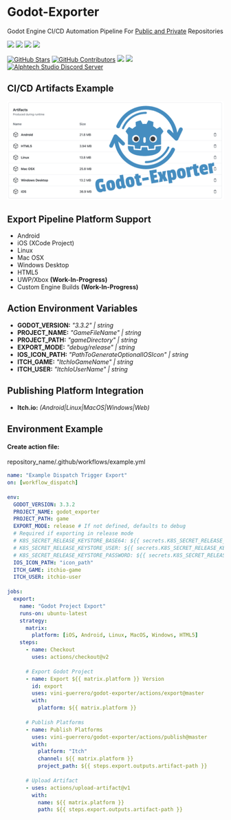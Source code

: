 # Godot-Exporter

Godot Engine CI/CD Automation Pipeline
For <a href="https://docs.github.com/en/billing/managing-billing-for-github-actions/about-billing-for-github-actions" target="_blank">Public and Private</a> Repositories

[![](https://img.shields.io/badge/GODOT-%23FFFFFF.svg?style=for-the-badge&logo=godot-engine)](https://github.com/vini-guerrero/godot-exporter)
[![](https://img.shields.io/badge/githubactions-%232671E5.svg?style=for-the-badge&logo=githubactions&logoColor=white)](https://github.com/vini-guerrero/godot-exporter)
[![](https://img.shields.io/badge/shell_script-%23121011.svg?style=for-the-badge&logo=gnu-bash&logoColor=white)](https://github.com/vini-guerrero/godot-exporter)
[![](https://img.shields.io/badge/javascript-%23323330.svg?style=for-the-badge&logo=javascript&logoColor=%23F7DF1E)](https://github.com/vini-guerrero/godot-exporter)

[![GitHub Stars](https://img.shields.io/github/stars/vini-guerrero/godot-exporter.svg?style=social&label=Stars)](https://github.com/vini-guerrero/godot-exporter)
[![GitHub Contributors](https://img.shields.io/github/contributors/vini-guerrero/godot-exporter.svg?style=social&label=Contributors&maxAge=2592000)](https://github.com/vini-guerrero/godot-exporter)
[![](https://img.shields.io/github/license/vini-guerrero/godot-exporter?style=plastic)](https://github.com/vini-guerrero/godot-exporter)
[![](https://img.shields.io/badge/PRs-welcome-brightgreen)](https://github.com/vini-guerrero/godot-exporter)
[![Alphtech Studio Discord Server](https://badgen.net/discord/members/PrsJvMeVfp)](https://discord.gg/PrsJvMeVfp)

## CI/CD Artifacts Example

![CI/CD](/screenshots/Artifacts.png?raw=true "Artifacts")

## Export Pipeline Platform Support

- Android
- iOS (XCode Project)
- Linux
- Mac OSX
- Windows Desktop
- HTML5
- UWP/Xbox **(Work-In-Progress)**
- Custom Engine Builds **(Work-In-Progress)**

## Action Environment Variables

- **GODOT_VERSION:** _"3.3.2" | string_
- **PROJECT_NAME:** _"GameFileName" | string_
- **PROJECT_PATH:** _"gameDirectory" | string_
- **EXPORT_MODE:** _"debug/release" | string_
- **IOS_ICON_PATH:** _"PathToGenerateOptionalIOSIcon" | string_
- **ITCH_GAME:** _"ItchIoGameName" | string_
- **ITCH_USER:** _"ItchIoUserName" | string_

## Publishing Platform Integration

- **Itch.io:** _(Android|Linux|MacOS|Windows|Web)_

## Environment Example

#### Create action file:

repository_name/.github/workflows/example.yml

```yml
name: "Example Dispatch Trigger Export"
on: [workflow_dispatch]

env:
  GODOT_VERSION: 3.3.2
  PROJECT_NAME: godot_exporter
  PROJECT_PATH: game
  EXPORT_MODE: release # If not defined, defaults to debug
  # Required if exporting in release mode
  # K8S_SECRET_RELEASE_KEYSTORE_BASE64: ${{ secrets.K8S_SECRET_RELEASE_KEYSTORE_BASE64 }} 
  # K8S_SECRET_RELEASE_KEYSTORE_USER: ${{ secrets.K8S_SECRET_RELEASE_KEYSTORE_USER }} 
  # K8S_SECRET_RELEASE_KEYSTORE_PASSWORD: ${{ secrets.K8S_SECRET_RELEASE_KEYSTORE_PASSWORD }} 
  IOS_ICON_PATH: "icon_path"
  ITCH_GAME: itchio-game
  ITCH_USER: itchio-user

jobs:
  export:
    name: "Godot Project Export"
    runs-on: ubuntu-latest
    strategy:
      matrix:
        platform: [iOS, Android, Linux, MacOS, Windows, HTML5]
    steps:
      - name: Checkout
        uses: actions/checkout@v2

      # Export Godot Project
      - name: Export ${{ matrix.platform }} Version
        id: export
        uses: vini-guerrero/godot-exporter/actions/export@master
        with:
          platform: ${{ matrix.platform }}

      # Publish Platforms
      - name: Publish Platforms
        uses: vini-guerrero/godot-exporter/actions/publish@master
        with:
          platform: "Itch"
          channel: ${{ matrix.platform }}
          project_path: ${{ steps.export.outputs.artifact-path }}

      # Upload Artifact
      - uses: actions/upload-artifact@v1
        with:
          name: ${{ matrix.platform }}
          path: ${{ steps.export.outputs.artifact-path }}
```
